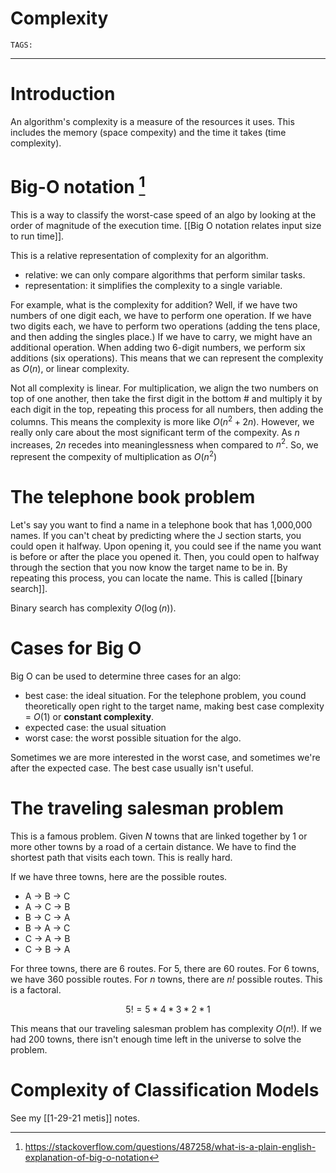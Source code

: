 # Complexity
`TAGS:`

---
# Introduction
An algorithm's complexity is a measure of the resources it uses. This includes the memory (space compexity) and the time it takes (time complexity). 

# Big-O notation [^1]
This is a way to classify the worst-case speed of an algo by looking at the order of magnitude of the execution time. [[Big O notation relates input size to run time]]. 

This is a relative representation of complexity for an algorithm.
- relative: we can only compare algorithms that perform similar tasks.
- representation: it simplifies the complexity to a single variable.

For example, what is the complexity for addition? Well, if we have two numbers of one digit each, we have to perform one operation. If we have two digits each, we have to perform two operations (adding the tens place, and then adding the singles place.) If we have to carry, we might have an additional operation. When adding two 6-digit numbers, we perform six additions (six operations). This means that we can represent the complexity as $O(n)$, or linear complexity.

Not all complexity is linear. For multiplication, we align the two numbers on top of one another, then take the first digit in the bottom # and multiply it by each digit in the top, repeating this process for all numbers, then adding the columns. This means the complexity is more like $O(n^2+2n)$. However, we really only care about the most significant term of the compexity. As $n$ increases, $2n$ recedes into meaninglessness when compared to $n^2$. So, we represent the compexity of multiplication as $O(n^2)$

[^1]: https://stackoverflow.com/questions/487258/what-is-a-plain-english-explanation-of-big-o-notation

# The telephone book problem
Let's say you want to find a name in a telephone book that has 1,000,000 names. If you can't cheat by predicting where the J section starts, you could open it halfway. Upon opening it, you could see if the name you want is before or after the place you opened it. Then, you could open to halfway through the section that you now know the target name to be in. By repeating this process, you can locate the name. This is called [[binary search]]. 

Binary search has complexity $O(\log(n))$. 

# Cases for Big O
Big O can be used to determine three cases for an algo:
- best case: the ideal situation. For the telephone problem, you cound theoretically open right to the target name, making best case complexity = $O(1)$ or **constant complexity**.
- expected case: the usual situation
- worst case: the worst possible situation for the algo. 

Sometimes we are more interested in the worst case, and sometimes we're after the expected case. The best case usually isn't useful. 
# The traveling salesman problem
This is a famous problem. Given *N* towns that are linked together by 1 or more other towns by a road of a certain distance. We have to find the shortest path that visits each town. This is really hard. 

If we have three towns, here are the possible routes. 
- A → B → C
- A → C → B
- B → C → A
- B → A → C
- C → A → B
- C → B → A

For three towns, there are 6 routes. For 5, there are 60 routes. For 6 towns, we have 360 possible routes. For *n* towns, there are *n!* possible routes. This is a factoral. 

$$
5! = 5 *4*3*2*1
$$

This means that our traveling salesman problem has complexity $O(n!)$. If we had 200 towns, there isn't enough time left in the universe to solve the problem. 

# Complexity of Classification Models
See my [[1-29-21 metis]] notes. 